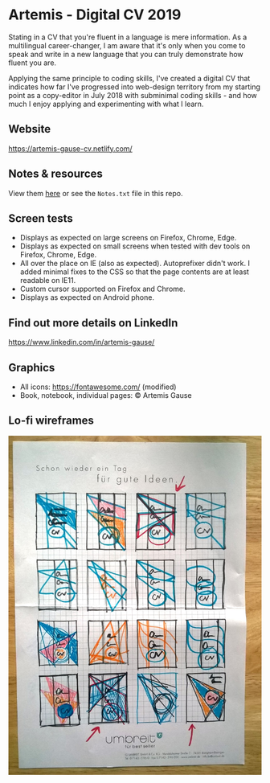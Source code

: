# Artemis - Digital CV 2019
Stating in a CV that you're fluent in a language is mere information. As a multilingual career-changer, I am aware that it's only when you come to speak and write in a new language that you can truly demonstrate how fluent you are. 

Applying the same principle to coding skills, I've created a digital CV that indicates how far I've progressed into web-design territory from my starting point as a copy-editor in July 2018 with subminimal coding skills - and how much I enjoy applying and experimenting with what I learn.

## Website
https://artemis-gause-cv.netlify.com/

## Notes & resources
View them [here](https://hackmd.io/6ZS_jxNYSWCtehq0V4jDRw) or see the `Notes.txt` file in this repo.

## Screen tests
* Displays as expected on large screens on Firefox, Chrome, Edge.
* Displays as expected on small screens when tested with dev tools on Firefox, Chrome, Edge.
* All over the place on IE (also as expected). Autoprefixer didn't work. I added minimal fixes to the CSS so that the page contents are at least readable on IE11.
* Custom cursor supported on Firefox and Chrome.
* Displays as expected on Android phone.

## Find out more details on LinkedIn
https://www.linkedin.com/in/artemis-gause/

## Graphics
* All icons: https://fontawesome.com/  (modified)
* Book, notebook, individual pages: © Artemis Gause

## Lo-fi wireframes
![wireframes](https://github.com/MissArray/Artemis_digital_CV_2018/blob/master/Lo-fi_wireframes.jpg)



